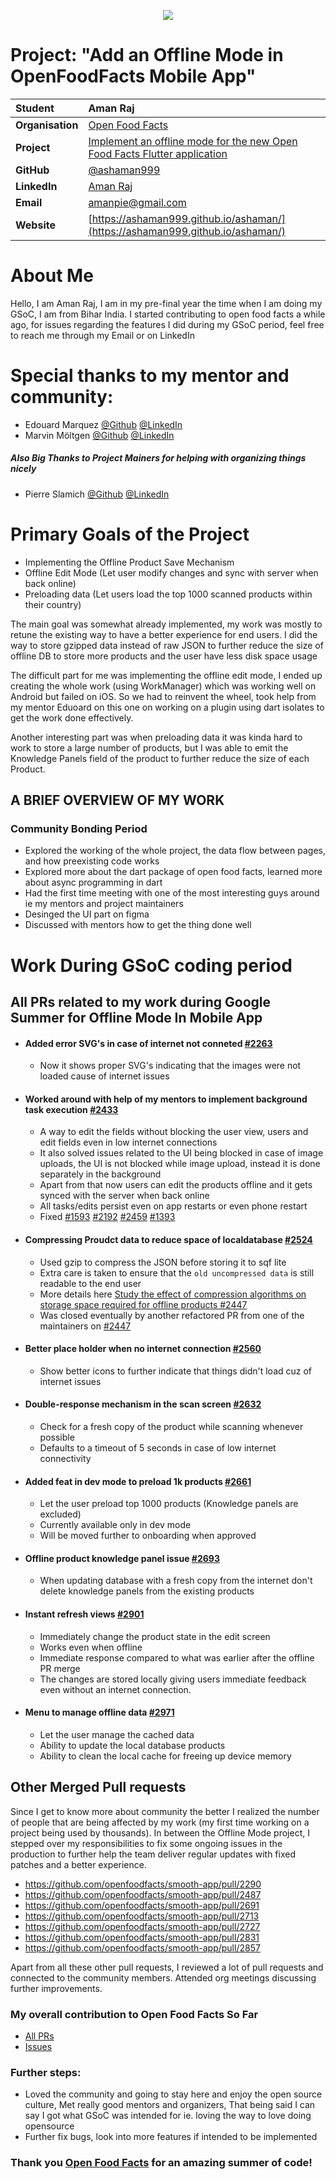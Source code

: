 <p align="center">
  <img src="https://pbs.twimg.com/media/FNRJpPdXsAAbSQu?format=png&name=small">
</p>

# Project: "Add an Offline Mode in OpenFoodFacts Mobile App"


| **Student** | Aman Raj |
|:---|:---|
| **Organisation** | [Open Food Facts](https://world.openfoodfacts.org/) |
| **Project** | [Implement an offline mode for the new Open Food Facts Flutter application](https://summerofcode.withgoogle.com/programs/2022/projects/0B0YhUb3) |
| **GitHub** | [@ashaman999](https://github.com/ashaman999) |
| **LinkedIn** | [Aman Raj](https://www.linkedin.com/in/ash-aman/) |
| **Email** | <a href="mailto:amanpie@gmail.com">amanpie@gmail.com</a> |
| **Website** | [https://ashaman999.github.io/ashaman/](https://ashaman999.github.io/ashaman/) |

# About Me
Hello, I am Aman Raj, I am in my pre-final year the time when I am doing my GSoC, I am from Bihar India. I started contributing to open food facts a while ago, for issues regarding the features I did during my GSoC period, feel free to reach me through my Email or on LinkedIn

# Special thanks to my mentor and community:
- Edouard Marquez  [@Github](https://github.com/g123k)   [@LinkedIn](https://www.linkedin.com/in/edouard-marquez-32431514/)
- Marvin Möltgen  [@Github](https://github.com/M123-dev)   [@LinkedIn](https://www.linkedin.com/in/marvin-m%C3%B6ltgen-9504391a7/)
##### Also Big Thanks to Project Mainers for helping with organizing things nicely
- Pierre Slamich  [@Github](https://github.com/teolemon)   [@LinkedIn](https://www.linkedin.com/in/pierreslamich/)


# Primary Goals of the Project
- Implementing the Offline Product Save Mechanism
- Offline Edit Mode (Let user modify changes and sync with server when back online)
- Preloading data (Let users load the top 1000 scanned products within their country)

The main goal was somewhat already implemented, my work was mostly to retune the existing way to have a better experience for end users. I did the way to store gzipped data instead of raw JSON to further reduce the size of offline DB to store more products and the user have less disk space usage

The difficult part for me was implementing the offline edit mode, I ended up creating the whole work (using WorkManager) which was working well on Android but failed on iOS. So we had to reinvent the wheel, took help from my mentor Eduoard on this one on working on a plugin using dart isolates to get the work done effectively.

Another interesting part was when preloading data it was kinda hard to work to store a large number of products, but I was able to emit the Knowledge Panels field of the product to further reduce the size of each Product.

## A BRIEF OVERVIEW OF MY WORK

### Community Bonding Period
- Explored the working of the whole project, the data flow between pages, and how preexisting code works
- Explored more about the dart package of open food facts, learned more about async programming in dart
- Had the first time meeting with one of the most interesting guys around ie my mentors and project maintainers
- Desinged the UI part on figma
- Discussed with mentors how to get the thing done well 

#  Work During GSoC coding period

## All PRs related to my work during Google Summer for Offline Mode In Mobile App

 -  #### Added error SVG's in case of internet not conneted [#2263](https://github.com/openfoodfacts/smooth-app/pull/2263)    
	 - Now it shows proper SVG's indicating that the images were not loaded cause of internet issues
  - ####  Worked around with help of my mentors to implement background task execution [#2433](https://github.com/openfoodfacts/smooth-app/pull/2433)
	  -  A way to edit the fields without blocking the user view, users and edit fields even in low internet connections
      - It also  solved issues related to the UI being blocked in case of image uploads, the UI is not blocked while image upload, instead it is done separately in the background
      - Apart from that  now users can edit the products offline and it gets synced with the server when back online
      - All tasks/edits persist even on app restarts or even phone restart
      - Fixed [#1593](https://github.com/openfoodfacts/smooth-app/issues/1593)  [#2192](https://github.com/openfoodfacts/smooth-app/issues/2192) [#2459](https://github.com/openfoodfacts/smooth-app/issues/2459) [#1393](https://github.com/openfoodfacts/smooth-app/issues/1393)
-  #### Compressing Proudct data to reduce space of localdatabase [#2524](https://github.com/openfoodfacts/smooth-app/pull/2524)
	-   Used gzip to compress the JSON before storing it to sqf lite
	-   Extra care is taken to ensure that the  `old uncompressed data`  is still readable to the end user
	-   More details here  [Study the effect of compression algorithms on storage space required for offline products #2447](https://github.com/openfoodfacts/smooth-app/issues/2447#issuecomment-1174622060)
	- Was closed eventually by another refactored PR from one of the maintainers on  [#2447](https://github.com/openfoodfacts/smooth-app/pull/2527)
- #### Better place holder when no internet connection [#2560](https://github.com/openfoodfacts/smooth-app/pull/2560)
	-  Show better icons to further indicate that things didn't load cuz of internet issues
 - #### Double-response mechanism in the scan screen  [#2632](https://github.com/openfoodfacts/smooth-app/pull/2632)
	 -  Check for a fresh copy of the product while scanning whenever possible
	 -  Defaults to a timeout of 5 seconds in case of low internet connectivity
- #### Added feat in dev mode to preload 1k products  [#2661](https://github.com/openfoodfacts/smooth-app/pull/2661)
	-    Let the user preload top 1000 products (Knowledge panels are excluded)
	-   Currently available only in dev mode
	-   Will be moved further to onboarding when approved
- #### Offline product knowledge panel issue  [#2693](https://github.com/openfoodfacts/smooth-app/pull/2693)
	- When updating database with a fresh copy from the internet don't delete knowledge panels from the existing products
	
- #### Instant refresh views  [#2901](https://github.com/openfoodfacts/smooth-app/pull/2901)
	-   Immediately change the product state in the edit screen
	-   Works even when offline
	-   Immediate response compared to what was earlier after the offline PR merge
	- The changes are stored locally giving users immediate feedback even without an internet connection.
- #### Menu to manage offline data  [#2971](https://github.com/openfoodfacts/smooth-app/pull/2971)
	-  Let the user manage the cached data
	-  Ability to update the local database products
	- Ability to clean the local cache for freeing up device memory
## Other Merged Pull requests
Since I get to know more about community the better I realized the number of people that are being affected by my work (my first time working on a project being used by thousands). In between the Offline Mode project, I stepped over my responsibilities to fix some ongoing issues in the production to further help the team deliver regular updates with fixed patches and a better experience.

- https://github.com/openfoodfacts/smooth-app/pull/2290
- https://github.com/openfoodfacts/smooth-app/pull/2487
- https://github.com/openfoodfacts/smooth-app/pull/2691
- https://github.com/openfoodfacts/smooth-app/pull/2713
- https://github.com/openfoodfacts/smooth-app/pull/2727
- https://github.com/openfoodfacts/smooth-app/pull/2831
- https://github.com/openfoodfacts/smooth-app/pull/2857

Apart from all these other pull requests, I reviewed a lot of pull requests and connected to the community members. Attended org meetings discussing further improvements. 




### My overall contribution to Open Food Facts So Far
- [All PRs](https://github.com/pulls?q=is:pr+org:openfoodfacts+author:ashaman999)
- [Issues](https://github.com/issues?q=is:issue+org:openfoodfacts+author:ashaman999)

### Further steps:
- Loved the community and going to stay here and enjoy the open source culture, Met really good mentors and organizers, That being said I can say I got what GSoC was intended for ie. loving the way to love doing opensource
- Further fix bugs, look into more features if intended to be implemented
### 
### Thank you [Open Food Facts](https://world.openfoodfacts.org) for an amazing summer of code!
